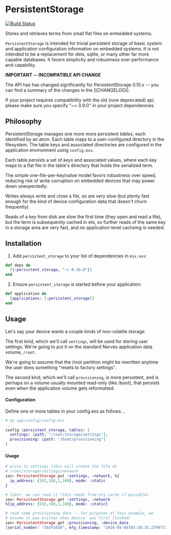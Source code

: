 # PersistentStorage

[![Build Status](https://travis-ci.org/joelbyler/persistent_storage.svg?branch=master)](https://travis-ci.org/joelbyler/persistent_storage)

Stores and retrieves terms from small flat files on embedded systems.

`PersistentStorage` is intended for trivial persistent storage of basic system and application configuration information on embedded systems.   It is not intended to be a replacement for dets, sqlite, or many other far more capable databases.  It favors simplicity and robustness over performance and capability.

**IMPORTANT -- INCOMPATIBLE API CHANGE**

The API has has changed significantly for PersistentStorage 0.10.x -- you can find a summary of the changes in the [[CHANGELOG]].

If your project requires compatibility with the old (now deprecated) api, please make sure you specify "~> 0.9.0" in your project dependencies.

## Philosophy

PersistentStorage manages one more more persistent _tables_, each identified by an atom.  Each table maps to a user-configured directory in the filesystem.   The table keys and associated directories are configured in the application environment using `config.exs`.

Each table persists a set of _keys_ and associated values, where each key maps to a flat file in the table's directory that holds the serialized term.

The simple one-file-per-key/value model favors robustness over speed, reducing risk of write corruption on embedded devices that may power down unexpectedly.

Writes always write and close a file, so are very slow (but plenty fast enough for the kind of device configuration data that doesn't churn frequently).

Reads of a key from disk are slow the first time (they open and read a file), but the term is subsequently cached in ets, so further reads of the same key in a storage area are very fast, and no application-level cacheing is needed.

## Installation

1. Add `persistent_storage` to your list of dependencies in `mix.exs`:

  ```elixir
  def deps do
    [{:persistent_storage, "~> 0.10.0"}]
  end
  ```

2. Ensure `persistent_storage` is started before your application:

  ```elixir
  def application do
    [applications: [:persistent_storage]]
  end
  ```

## Usage

Let's say your device wants a couple kinds of non-volatile storage.  

The first kind, which we'll call `settings`, will be used for storing user
settings. We're going to put it on the standard Nerves application data volume, `/root`.

We're going to assume that the /root partition might be rewritten anytime the user does something "resets to factory settings".

The second kind, which we'll call `provisioning`, is more persistent, and is perhaps on a volume usually mounted read-only (like /boot), that persists even when the application volume gets reformatted.

#### Configuration

Define one or more tables in your config.exs as follows...

```elixir
# my_app/config/config.exs
...
config :persistent_storage, tables: [
  settings: [path: "/root/storage/settings"],
  provisioning: [path: "/boot/provisioning"]
]
```

#### Usage

```elixir
# write to settings (this will create the file at
# /root/storage/settings/network
iex> PersistentStorage.put :settings, :network, %{
  ip_address: {192,168,1,100}, mode: :static
}

# later, we can read it (this reads from ets cache if possible)
iex> PersistentStorage.get :settings, :network
%{ip_address: {192,168,1,100}, mode: :static}

# read some provisioning data -- for purposes of this example, we
# assume it was written when device  was first flashed)
iex> PersistentStorage.get :provisioning, :device_data
[serial_number: "302F1010", mfg_timestamp: "2016-05-04T03:28:35.279977Z"]
```
